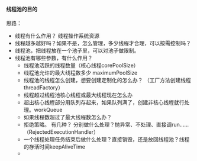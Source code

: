 #### 线程池的目的

思路：

* 线程有什么作用？ 线程操作系统资源
* 线程越多越好吗？如果不是，怎么管理，多少线程才合理，可以按需控制吗？
* 线程池，把线程放在一个池子里，可以对池子做限制。
* 线程池有哪些参数，有什么作用？  
  - 线程池活跃的线程数量（核心线程corePoolSize）
  - 线程池允许的最大线程数多少  maximumPoolSize
  - 线程池的线程怎么创建，想要创建定制化的怎么办？ （工厂方法创建线程threadFactory）
  - 线程超过线程池核心线程或最大线程现在怎么办
  - 超出核心线程部分用队列存起来，如果队列满了，创建非核心线程就行处理。workQueue
  - 如果线程数超过了最大线程数怎么办？
  - 拒绝策略。 有几种？ 分别做什么处理？抛异常、不处理、直接调run......（RejectedExecutionHandler）
  - 一个线程处理任务结束后做什么处理？直接销毁，还是放回线程池？线程的存活时间keepAliveTime
  - 